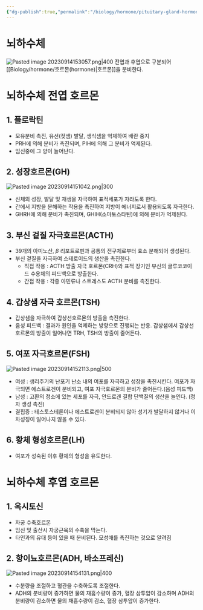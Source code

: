 ```yaml
---
{"dg-publish":true,"permalink":"/biology/hormone/pituitary-gland-hormone/","tags":["biology"]}
---
```


# 뇌하수체
![Pasted image 20230914153057.png|400](/img/user/attatchments/Pasted%20image%2020230914153057.png)
전엽과 후엽으로 구분되어 [[Biology/hormone/호르몬(hormone)\|호르몬]]을 분비한다.
# 뇌하수체 전엽 호르몬
## 1. 플로락틴
- 모유분비 촉진, 유선(젖샘) 발달, 생식샘을 억제하여 배란 중지
- PRH에 의해 분비가 촉진되며, PIH에 의해 그 분비가 억제된다.
- 임신중에 그 양이 늘어난다.
## 2. 성장호르몬(GH)
![Pasted image 20230914151042.png|300](/img/user/attatchments/Pasted%20image%2020230914151042.png)
- 신체의 성장, 발달 및 재생을 자극하여 표적세포가 자라도록 한다.
- 간에서 지방을 분해하는 작용을 촉진하여 지방이 에너지로서 활용되도록 자극한다.
- GHRH에 의해 분비가 촉진되며, GHIH(소마토스타틴)에 의해 분비가 억제된다.
## 3. 부신 겉질 자극호르몬(ACTH)
- 39개의 아미노산, $\beta$ 리포트로핀과 공통의 전구체로부터 효소 분해되어 생성된다.
- 부신 겉질을 자극하여 스테로이드의 생산을 촉진한다.
	- 직접 작용 : ACTH 방출 자극 호르몬(CRH)와 표적 장기인 부신의 글루코코이드 수용체의 피드백으로 방출한다.
	- 간접 작용 : 각종 아민류나 스트레스도 ACTH 분비를 촉진한다.
## 4. 갑상샘 자극 호르몬(TSH)
- 갑상샘을 자극하여 갑상선호르몬의 방출을 촉진한다.
- 음성 피드백 : 결과가 원인을 억제하는 방향으로 진행되는 반응. 갑상샘에서 갑상선호르몬의 방출이 일어나면 TRH, TSH의 방출이 줄어든다.
## 5. 여포 자극호르몬(FSH)
![Pasted image 20230914152113.png|500](/img/user/attatchments/Pasted%20image%2020230914152113.png)
- 여성 : 생리주기의 난포기 난소 내의 여포를 자극하고 성장을 촉진시킨다. 여포가 자극되면 에스트로겐이 분비되고, 여포 자극호르몬의 분비가 줄어든다.(음성 피드백)
- 남성 : 고환의 정소에 있는 세포를 자극, 안드로겐 결합 단백질의 생산을 늘인다. (정자 생성 촉진)
- 결핍증 : 테스토스테론이나 에스트로겐이 분비되지 않아 성기가 발달하지 않거나 이차성징이 일어나지 않을 수 있다.
## 6. 황체 형성호르몬(LH)
- 여포가 성숙된 이후 황체의 형성을 유도한다.
# 뇌하수체 후엽 호르몬
## 1. 옥시토신
- 자궁 수축호르몬
- 임신 및 출산시 자궁근육의 수축을 막는다.
- 타인과의 유대 등이 있을 때 분비된다. 모성애를 촉진하는 것으로 알려짐
## 2. 항이뇨호르몬(ADH, 바소프레신)
![Pasted image 20230914154131.png|400](/img/user/attatchments/Pasted%20image%2020230914154131.png)
- 수분량을 조절하고 혈관을 수축하도록 조절한다.
- ADH의 분비량이 증가하면 물의 재흡수량이 증가, 혈장 삼투압이 감소하며 ADH의 분비량이 감소하면 물의 재흡수량이 감소, 혈장 삼투압이 증가한다.